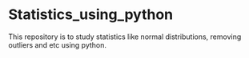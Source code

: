 # Statistics_using_python
This repository is to study statistics like normal distributions, removing outliers and etc using python. 
